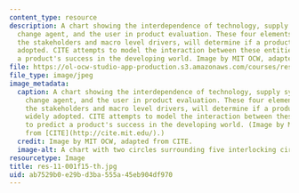 ```yaml
---
content_type: resource
description: A chart showing the interdependence of technology, supply systems, the
  change agent, and the user in product evaluation. These four elements, along with
  the stakeholders and macro level drivers, will determine if a product will be widely
  adopted. CITE attempts to model the interaction between these entities to predict
  a product's success in the developing world. Image by MIT OCW, adapted from CITE.
file: https://ol-ocw-studio-app-production.s3.amazonaws.com/courses/res-11-001-cite-reports-fall-2015/ab7529b0e29bd3ba555a45eb904df970_res-11-001f15-th.jpg
file_type: image/jpeg
image_metadata:
  caption: A chart showing the interdependence of technology, supply systems, the
    change agent, and the user in product evaluation. These four elements, along with
    the stakeholders and macro level drivers, will determine if a product will be
    widely adopted. CITE attempts to model the interaction between these entities
    to predict a product's success in the developing world. (Image by MIT OCW, adapted
    from [CITE](http://cite.mit.edu/).)
  credit: Image by MIT OCW, adapted from CITE.
  image-alt: A chart with two circles surrounding five interlocking circles.
resourcetype: Image
title: res-11-001f15-th.jpg
uid: ab7529b0-e29b-d3ba-555a-45eb904df970
---
```

